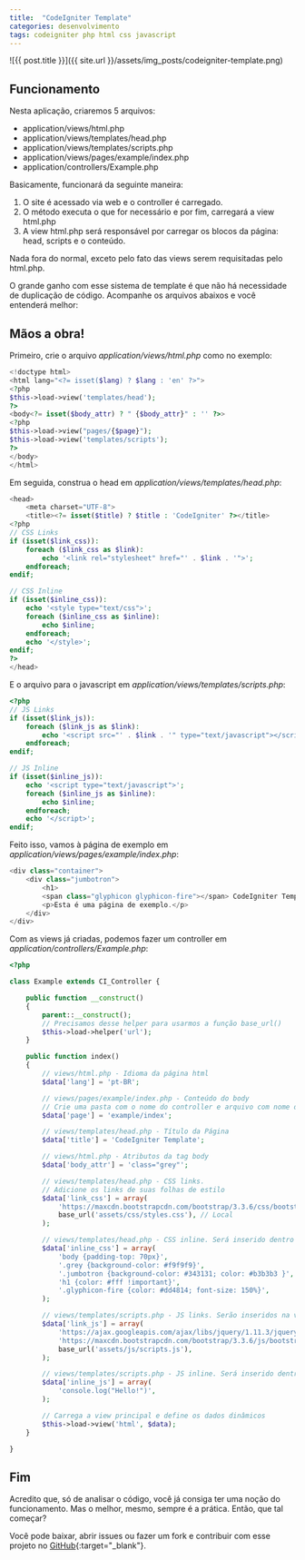 ```yaml
---
title:  "CodeIgniter Template"
categories: desenvolvimento
tags: codeigniter php html css javascript
---
```


![{{ post.title }}]({{ site.url }}/assets/img_posts/codeigniter-template.png)

<div style="display: none;">

Lá em 2012, no lendário Notepad++ comecei minhas primeiras linhas de código HTML e, com o passar do tempo, a ânsia por algo mais prático na construção de páginas me fez iniciar no PHP e aprendi a utilizar a família do _include_.

Revirei vários sistemas CMS (por não exigirem grandes conhecimentos técnicos, inicialmente) e quando aprendi a programar, de verdade, e a gerenciar um servidor Linux, os CMSs acabavam por me limitar (e preocupar) em alguns aspectos.

Chegou o momento em que decidi abandonar Wordpress e Magento e passar para algo um pouco mais forte. Pesquisei pelos frameworks mais famosos e acabei baixando o Zend, o (tão aclamado) Laravel e meu queridíssimo CodeIgniter.

Iniciei com o Zend e fiz meus neurônios trabalharem para fazer coisas que descobri serem tão simples em outros frameworks. Analisei, testei e gostei do Laravel. Mas por consumir menos RAM, ser mais rápido e totalmente fora-da-caixa, com suporte ao HMVC, escolhi o CodeIgniter para focar em meus projetos e neste artigo mostrarei como criar um sistema de template simples, mas muito útil em suas aplicações.

</div>

## Funcionamento

Nesta aplicação, criaremos 5 arquivos:

- application/views/html.php
- application/views/templates/head.php
- application/views/templates/scripts.php
- application/views/pages/example/index.php
- application/controllers/Example.php

Basicamente, funcionará da seguinte maneira:

1. O site é acessado via web e o controller é carregado.
2. O método executa o que for necessário e por fim, carregará a view html.php
3. A view html.php será responsável por carregar os blocos da página: head, scripts e o conteúdo.

Nada fora do normal, exceto pelo fato das views serem requisitadas pelo html.php.

O grande ganho com esse sistema de template é que não há necessidade de duplicação de código. Acompanhe os arquivos abaixos e você entenderá melhor:

## Mãos a obra!

Primeiro, crie o arquivo _application/views/html.php_ como no exemplo:

```php
<!doctype html>
<html lang="<?= isset($lang) ? $lang : 'en' ?>">
<?php
$this->load->view('templates/head');
?>
<body<?= isset($body_attr) ? " {$body_attr}" : '' ?>>
<?php
$this->load->view("pages/{$page}");
$this->load->view('templates/scripts');
?>
</body>
</html>
```

Em seguida, construa o head em _application/views/templates/head.php_:

```php
<head>
	<meta charset="UTF-8">
	<title><?= isset($title) ? $title : 'CodeIgniter' ?></title>
<?php
// CSS Links
if (isset($link_css)):
	foreach ($link_css as $link):
		echo '<link rel="stylesheet" href="' . $link . '">';
	endforeach;
endif;

// CSS Inline
if (isset($inline_css)):
	echo '<style type="text/css">';
	foreach ($inline_css as $inline):
		echo $inline;
	endforeach;
	echo '</style>';
endif;
?>
</head>
```

E o arquivo para o javascript em _application/views/templates/scripts.php_:

```php
<?php
// JS Links
if (isset($link_js)):
	foreach ($link_js as $link):
		echo '<script src="' . $link . '" type="text/javascript"></script>';
	endforeach;
endif;

// JS Inline
if (isset($inline_js)):
	echo '<script type="text/javascript">';
	foreach ($inline_js as $inline):
		echo $inline;
	endforeach;
	echo '</script>';
endif;
```

Feito isso, vamos à página de exemplo em _application/views/pages/example/index.php_:

```php
<div class="container">
	<div class="jumbotron">
		<h1>
		<span class="glyphicon glyphicon-fire"></span> CodeIgniter Template</h1>
		<p>Esta é uma página de exemplo.</p>
	</div>
</div>
```

Com as views já criadas, podemos fazer um controller em _application/controllers/Example.php_:

```php
<?php

class Example extends CI_Controller {

	public function __construct()
	{
		parent::__construct();
		// Precisamos desse helper para usarmos a função base_url()
		$this->load->helper('url');
	}

	public function index()
	{
		// views/html.php - Idioma da página html
		$data['lang'] = 'pt-BR';

		// views/pages/example/index.php - Conteúdo do body
		// Crie uma pasta com o nome do controller e arquivo com nome do método para melhor organizar
		$data['page'] = 'example/index';

		// views/templates/head.php - Título da Página
		$data['title'] = 'CodeIgniter Template';

		// views/html.php - Atributos da tag body
		$data['body_attr'] = 'class="grey"';

		// views/templates/head.php - CSS links.
		// Adicione os links de suas folhas de estilo
		$data['link_css'] = array(
			'https://maxcdn.bootstrapcdn.com/bootstrap/3.3.6/css/bootstrap.min.css', // Externo
			base_url('assets/css/styles.css'), // Local
		);

		// views/templates/head.php - CSS inline. Será inserido dentro da tag style, no head
		$data['inline_css'] = array(
			'body {padding-top: 70px}',
			'.grey {background-color: #f9f9f9}',
			'.jumbotron {background-color: #343131; color: #b3b3b3 }',
			'h1 {color: #fff !important}',
			'.glyphicon-fire {color: #dd4814; font-size: 150%}',
		);

		// views/templates/scripts.php - JS links. Serão inseridos na view scripts.php
		$data['link_js'] = array(
			'https://ajax.googleapis.com/ajax/libs/jquery/1.11.3/jquery.min.js',
			'https://maxcdn.bootstrapcdn.com/bootstrap/3.3.6/js/bootstrap.min.js',
			base_url('assets/js/scripts.js'),
		);

		// views/templates/scripts.php - JS inline. Será inserido dentro da tag script
		$data['inline_js'] = array(
			'console.log("Hello!")',
		);

		// Carrega a view principal e define os dados dinâmicos
		$this->load->view('html', $data);
	}

}
```

## Fim

Acredito que, só de analisar o código, você já consiga ter uma noção do funcionamento. Mas o melhor, mesmo, sempre é a prática. Então, que tal começar?

Você pode baixar, abrir issues ou fazer um fork e contribuir com esse projeto no [GitHub](http://github.com/natanfelles/codeigniter-template){:target="_blank"}.
